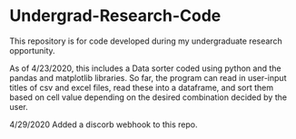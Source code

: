 # Undergrad-Research-Code
This repository is for code developed during my undergraduate research opportunity.

As of 4/23/2020, this includes a Data sorter coded using python and the pandas and matplotlib libraries. So far, the program can read in user-input titles of csv and excel files, read these into a dataframe, and sort them based on cell value depending on the desired combination decided by the user. 

4/29/2020 Added a discorb webhook to this repo.
